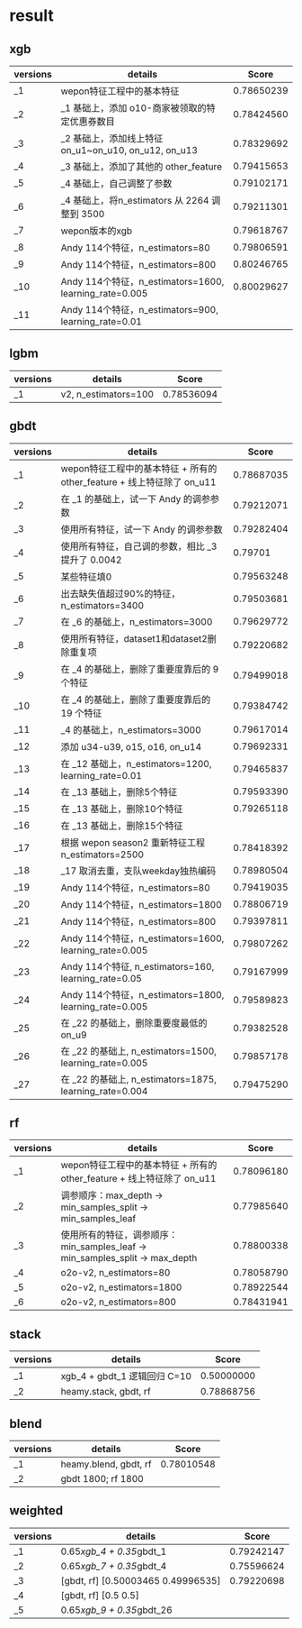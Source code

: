 ﻿# result

## xgb

| versions | details                                                | Score      |
| -------- | ------------------------------------------------------ | ---------- |
| _1       | wepon特征工程中的基本特征                              | 0.78650239 |
| _2       | _1 基础上，添加 o10-商家被领取的特定优惠券数目         | 0.78424560 |
| _3       | _2 基础上，添加线上特征 on_u1~on_u10, on_u12, on_u13   | 0.78329692 |
| _4       | _3 基础上，添加了其他的 other_feature                  | 0.79415653 |
| _5       | _4 基础上，自己调整了参数                              | 0.79102171 |
| _6       | _4 基础上，将n_estimators 从 2264 调整到 3500          | 0.79211301 |
| _7       | wepon版本的xgb                                         | 0.79618767 |
| _8       | Andy 114个特征，n_estimators=80                        | 0.79806591 |
| _9       | Andy 114个特征，n_estimators=800                       | 0.80246765 |
| _10      | Andy 114个特征，n_estimators=1600, learning_rate=0.005 | 0.80029627 |
| _11      | Andy 114个特征，n_estimators=900, learning_rate=0.01   |            |

## lgbm

| versions | details              | Score      |
| -------- | -------------------- | ---------- |
| _1       | v2, n_estimators=100 | 0.78536094 |

## gbdt

| versions | details                                                               | Score      |
| -------- | --------------------------------------------------------------------- | ---------- |
| _1       | wepon特征工程中的基本特征 + 所有的other_feature + 线上特征除了 on_u11 | 0.78687035 |
| _2       | 在 _1 的基础上，试一下 Andy 的调参参数                                | 0.79212071 |
| _3       | 使用所有特征，试一下 Andy 的调参参数                                  | 0.79282404 |
| _4       | 使用所有特征，自己调的参数，相比 _3 提升了 0.0042                     | 0.79701    |
| _5       | 某些特征填0                                                           | 0.79563248 |
| _6       | 出去缺失值超过90%的特征，n_estimators=3400                            | 0.79503681 |
| _7       | 在 _6 的基础上，n_estimators=3000                                     | 0.79629772 |
| _8       | 使用所有特征，dataset1和dataset2删除重复项                            | 0.79220682 |
| _9       | 在 _4 的基础上，删除了重要度靠后的 9 个特征                           | 0.79499018 |
| _10      | 在 _4 的基础上，删除了重要度靠后的 19 个特征                          | 0.79384742 |
| _11      | _4 的基础上，n_estimators=3000                                        | 0.79617014 |
| _12      | 添加 u34-u39, o15, o16, on_u14                                        | 0.79692331 |
| _13      | 在 _12 基础上，n_estimators=1200, learning_rate=0.01                  | 0.79465837 |
| _14      | 在 _13 基础上，删除5个特征                                            | 0.79593390 |
| _15      | 在 _13 基础上，删除10个特征                                           | 0.79265118 |
| _16      | 在 _13 基础上，删除15个特征                                           |            |
| _17      | 根据 wepon season2 重新特征工程 n_estimators=2500                     | 0.78418392 |
| _18      | _17 取消去重，支队weekday独热编码                                     | 0.78980504 |
| _19      | Andy 114个特征，n_estimators=80                                       | 0.79419035 |
| _20      | Andy 114个特征，n_estimators=1800                                     | 0.78806719 |
| _21      | Andy 114个特征，n_estimators=800                                      | 0.79397811 |
| _22      | Andy 114个特征，n_estimators=1600, learning_rate=0.005                | 0.79807262 |
| _23      | Andy 114个特征, n_estimators=160, learning_rate=0.05                  | 0.79167999 |
| _24      | Andy 114个特征，n_estimators=1800, learning_rate=0.005                | 0.79589823 |
| _25      | 在 _22 的基础上，删除重要度最低的 on_u9                               | 0.79382528 |
| _26      | 在 _22 的基础上, n_estimators=1500, learning_rate=0.005               | 0.79857178 |
| _27      | 在 _22 的基础上, n_estimators=1875, learning_rate=0.004               | 0.79475290 |


## rf

| versions | details                                                                      | Score      |
| -------- | ---------------------------------------------------------------------------- | ---------- |
| _1       | wepon特征工程中的基本特征 + 所有的other_feature + 线上特征除了 on_u11        | 0.78096180 |
| _2       | 调参顺序：max_depth -> min_samples_split -> min_samples_leaf                 | 0.77985640 |
| _3       | 使用所有的特征，调参顺序：min_samples_leaf -> min_samples_split -> max_depth | 0.78800338 |
| _4       | o2o-v2, n_estimators=80                                                      | 0.78058790 |
| _5       | o2o-v2, n_estimators=1800                                                    | 0.78922544 |
| _6       | o2o-v2, n_estimators=800                                                     | 0.78431941 |

## stack

| versions | details                      | Score      |
| -------- | ---------------------------- | ---------- |
| _1       | xgb_4 + gbdt_1 逻辑回归 C=10 | 0.50000000 |
| _2       | heamy.stack, gbdt, rf        | 0.78868756 |

## blend

| versions | details               | Score      |
| -------- | --------------------- | ---------- |
| _1       | heamy.blend, gbdt, rf | 0.78010548 |
| _2       | gbdt 1800; rf 1800    |            |

## weighted

| versions | details                            | Score      |
| -------- | ---------------------------------- | ---------- |
| _1       | 0.65*xgb_4 + 0.35*gbdt_1           | 0.79242147 |
| _2       | 0.65*xgb_7 + 0.35*gbdt_4           | 0.75596624 |
| _3       | [gbdt, rf] [0.50003465 0.49996535] | 0.79220698 |
| _4       | [gbdt, rf] [0.5 0.5]               |            |
| _5       | 0.65*xgb_9 + 0.35*gbdt_26          |            |
